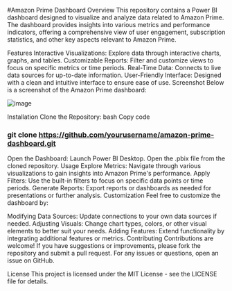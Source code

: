 #Amazon Prime Dashboard
Overview
This repository contains a Power BI dashboard designed to visualize and analyze data related to Amazon Prime. The dashboard provides insights into various metrics and performance indicators, offering a comprehensive view of user engagement, subscription statistics, and other key aspects relevant to Amazon Prime.

Features
Interactive Visualizations: Explore data through interactive charts, graphs, and tables.
Customizable Reports: Filter and customize views to focus on specific metrics or time periods.
Real-Time Data: Connects to live data sources for up-to-date information.
User-Friendly Interface: Designed with a clean and intuitive interface to ensure ease of use.
Screenshot
Below is a screenshot of the Amazon Prime dashboard:

![image](https://github.com/user-attachments/assets/5f1b78b5-fd58-4497-ab3b-474a4c454ec8)

Installation
Clone the Repository:
bash
Copy code
### git clone https://github.com/yourusername/amazon-prime-dashboard.git
Open the Dashboard:
Launch Power BI Desktop.
Open the .pbix file from the cloned repository.
Usage
Explore Metrics: Navigate through various visualizations to gain insights into Amazon Prime's performance.
Apply Filters: Use the built-in filters to focus on specific data points or time periods.
Generate Reports: Export reports or dashboards as needed for presentations or further analysis.
Customization
Feel free to customize the dashboard by:

Modifying Data Sources: Update connections to your own data sources if needed.
Adjusting Visuals: Change chart types, colors, or other visual elements to better suit your needs.
Adding Features: Extend functionality by integrating additional features or metrics.
Contributing
Contributions are welcome! If you have suggestions or improvements, please fork the repository and submit a pull request. For any issues or questions, open an issue on GitHub.

License
This project is licensed under the MIT License - see the LICENSE file for details.

